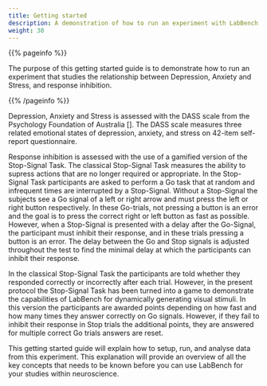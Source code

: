 ```yaml
---
title: Getting started
description: A demonstration of how to run an experiment with LabBench.
weight: 30
---
```


{{% pageinfo %}}

The purpose of this getting started guide is to demonstrate how to run an experiment that studies the relationship between Depression, Anxiety and Stress, and response inhibition.

{{% /pageinfo %}}



 Depression, Anxiety and Stress is assessed with the DASS scale from the Psychology Foundation of Australia []. The DASS scale measures three related emotional states of depression, anxiety, and stress on 42-item self-report questionnaire. 

Response inhibition is assessed with the use of a gamified version of the Stop-Signal Task. The classical Stop-Signal Task measures the ability to supress actions that are no longer required or appropriate. In the Stop-Signal Task participants are asked to perform a Go task that at random and infrequent times are interrupted by a Stop-Signal. Without a Stop-Signal the subjects see a Go signal of a left or right arrow and must press the left or right button respectively. In these Go-trials, not pressing a button is an error and the goal is to press the correct right or left button as fast as possible. However, when a Stop-Signal is presented with a delay after the Go-Signal, the participant must inhibit their response, and in these trials pressing a button is an error. The delay between the Go and Stop signals is adjusted throughout the test to find the minimal delay at which the participants can inhibit their response.

In the classical Stop-Signal Task the participants are told whether they responded correctly or incorrectly after each trial. However, in the present protocol the Stop-Signal Task has been turned into a game to demonstrate the capabilities of LabBench for dynamically generating visual stimuli. In this version the participants are awarded points depending on how fast and how many times they answer correctly on Go signals. However, if they fail to inhibit their response in Stop trials the additional points, they are answered for multiple correct Go trials answers are reset.

This getting started guide will explain how to setup, run, and analyse data from this experiment. This explanation will provide an overview of all the key concepts that needs to be known before you can use LabBench for your studies within neuroscience.

